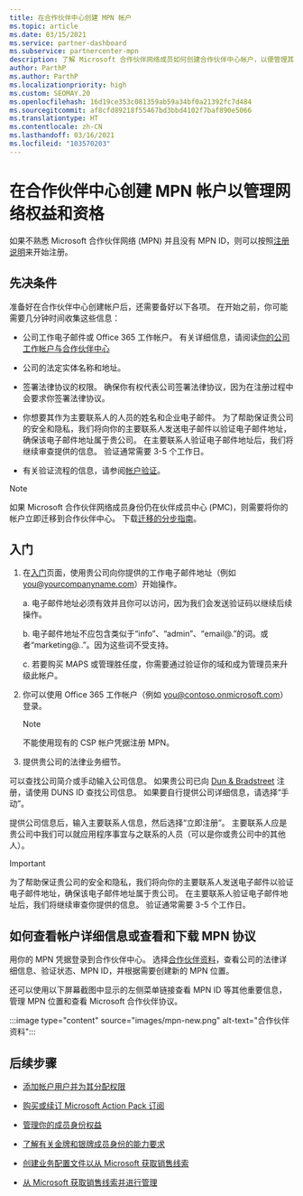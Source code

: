 ```yaml
---
title: 在合作伙伴中心创建 MPN 帐户
ms.topic: article
ms.date: 03/15/2021
ms.service: partner-dashboard
ms.subservice: partnercenter-mpn
description: 了解 Microsoft 合作伙伴网络成员如何创建合作伙伴中心帐户，以便管理其网络权益和资格。
author: ParthP
ms.author: ParthP
ms.localizationpriority: high
ms.custom: SEOMAY.20
ms.openlocfilehash: 16d19ce353c081359ab59a34bf0a21392fc7d484
ms.sourcegitcommit: af8cfd89218f55467bd3bbd4102f7baf890e5066
ms.translationtype: HT
ms.contentlocale: zh-CN
ms.lasthandoff: 03/16/2021
ms.locfileid: "103570203"
---
```

# <a name="create-an-mpn-account-in-partner-center-to-manage-network-benefits-and-competencies"></a>在合作伙伴中心创建 MPN 帐户以管理网络权益和资格


如果不熟悉 Microsoft 合作伙伴网络 (MPN) 并且没有 MPN ID，则可以按照[注册说明](https://partner.microsoft.com/dashboard/account/v3/enrollment/introduction/partnership)来开始注册。

## <a name="prerequisites"></a>先决条件 

准备好在合作伙伴中心创建帐户后，还需要备好以下各项。  在开始之前，你可能需要几分钟时间收集这些信息：

- 公司工作电子邮件或 Office 365 工作帐户。 有关详细信息，请阅读[你的公司工作帐户与合作伙伴中心](azure-active-directory-tenants-and-partner-center.md) 
 
- 公司的法定实体名称和地址。

- 签署法律协议的权限。 确保你有权代表公司签署法律协议，因为在注册过程中会要求你签署法律协议。

- 你想要其作为主要联系人的人员的姓名和企业电子邮件。 为了帮助保证贵公司的安全和隐私，我们将向你的主要联系人发送电子邮件以验证电子邮件地址，确保该电子邮件地址属于贵公司。 在主要联系人验证电子邮件地址后，我们将继续审查提供的信息。 验证通常需要 3-5 个工作日。 

- 有关验证流程的信息，请参阅[帐户验证](verification-responses.md)。

>[!NOTE]
>如果 Microsoft 合作伙伴网络成员身份仍在伙伴成员中心 (PMC)，则需要将你的帐户立即迁移到合作伙伴中心。 下载[迁移的分步指南](https://assetsprod.microsoft.com/mpn/migrate-pmc-pc-mpa-guide.pptx)。

## <a name="get-started"></a>入门

1. 在[入门](https://partner.microsoft.com/dashboard/account/v3/enrollment/introduction/partnership)页面，使用贵公司向你提供的工作电子邮件地址（例如 you@yourcompanyname.com）开始操作。

 
    a.  电子邮件地址必须有效并且你可以访问，因为我们会发送验证码以继续后续操作。

    b.  电子邮件地址不应包含类似于“info”、“admin”、“email@.”的词。或者“marketing@..”。因为这些词不受支持。

    c.  若要购买 MAPS 或管理胜任度，你需要通过验证你的域和成为管理员来升级此帐户。 

2. 你可以使用 Office 365 工作帐户（例如 you@contoso.onmicrosoft.com）登录。

   >[!NOTE]
   > 不能使用现有的 CSP 帐户凭据注册 MPN。

3. 提供贵公司的法律业务细节。

可以查找公司简介或手动输入公司信息。 如果贵公司已向 [Dun & Bradstreet](https://partner.microsoft.com/marketing/usisvshowcase/dunandbrad) 注册，请使用 DUNS ID 查找公司信息。 如果要自行提供公司详细信息，请选择“手动”。

提供公司信息后，输入主要联系人信息，然后选择“立即注册”。
主要联系人应是贵公司中我们可以就应用程序事宜与之联系的人员（可以是你或贵公司中的其他人）。

>[!IMPORTANT]
>为了帮助保证贵公司的安全和隐私，我们将向你的主要联系人发送电子邮件以验证电子邮件地址，确保该电子邮件地址属于贵公司。 在主要联系人验证电子邮件地址后，我们将继续审查你提供的信息。 验证通常需要 3-5 个工作日。 

## <a name="how-to-view-account-details-or-view-and-download-the-mpn-agreement"></a>如何查看帐户详细信息或查看和下载 MPN 协议

用你的 MPN 凭据登录到合作伙伴中心。 选择[合作伙伴资料](https://partner.microsoft.com/pcv/accountsettings/connectedpartnerprofile)，查看公司的法律详细信息、验证状态、MPN ID，并根据需要创建新的 MPN 位置。 

还可以使用以下屏幕截图中显示的左侧菜单链接查看 MPN ID 等其他重要信息，管理 MPN 位置和查看 Microsoft 合作伙伴协议。

:::image type="content" source="images/mpn-new.png" alt-text="合作伙伴资料":::


## <a name="next-steps"></a>后续步骤

-   [添加帐户用户并为其分配权限](create-user-accounts-and-set-permissions.md)

-   [购买或续订 Microsoft Action Pack 订阅](mpn-get-action-pack.md)

-   [管理你的成员身份权益](manage-your-partner-network-benefits.md)

-   [了解有关金牌和银牌成员身份的能力要求](https://partner.microsoft.com/membership/competencies)

-   [创建业务配置文件以从 Microsoft 获取销售线索](create-a-marketing-profile.md)

-   [从 Microsoft 获取销售线索并进行管理](manage-leads.md)
